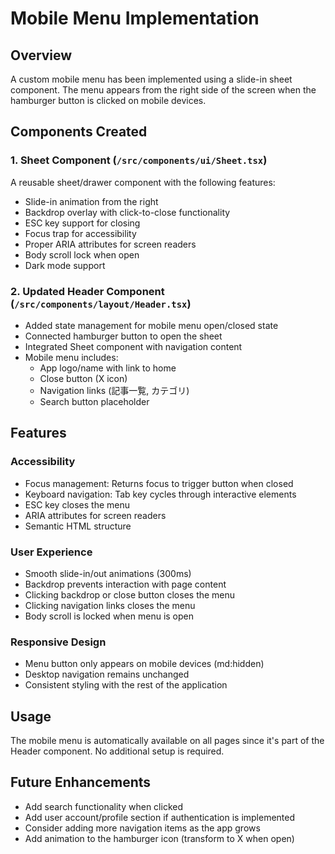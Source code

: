 # Mobile Menu Implementation

## Overview
A custom mobile menu has been implemented using a slide-in sheet component. The menu appears from the right side of the screen when the hamburger button is clicked on mobile devices.

## Components Created

### 1. Sheet Component (`/src/components/ui/Sheet.tsx`)
A reusable sheet/drawer component with the following features:
- Slide-in animation from the right
- Backdrop overlay with click-to-close functionality
- ESC key support for closing
- Focus trap for accessibility
- Proper ARIA attributes for screen readers
- Body scroll lock when open
- Dark mode support

### 2. Updated Header Component (`/src/components/layout/Header.tsx`)
- Added state management for mobile menu open/closed state
- Connected hamburger button to open the sheet
- Integrated Sheet component with navigation content
- Mobile menu includes:
  - App logo/name with link to home
  - Close button (X icon)
  - Navigation links (記事一覧, カテゴリ)
  - Search button placeholder

## Features

### Accessibility
- Focus management: Returns focus to trigger button when closed
- Keyboard navigation: Tab key cycles through interactive elements
- ESC key closes the menu
- ARIA attributes for screen readers
- Semantic HTML structure

### User Experience
- Smooth slide-in/out animations (300ms)
- Backdrop prevents interaction with page content
- Clicking backdrop or close button closes the menu
- Clicking navigation links closes the menu
- Body scroll is locked when menu is open

### Responsive Design
- Menu button only appears on mobile devices (md:hidden)
- Desktop navigation remains unchanged
- Consistent styling with the rest of the application

## Usage
The mobile menu is automatically available on all pages since it's part of the Header component. No additional setup is required.

## Future Enhancements
- Add search functionality when clicked
- Add user account/profile section if authentication is implemented
- Consider adding more navigation items as the app grows
- Add animation to the hamburger icon (transform to X when open)